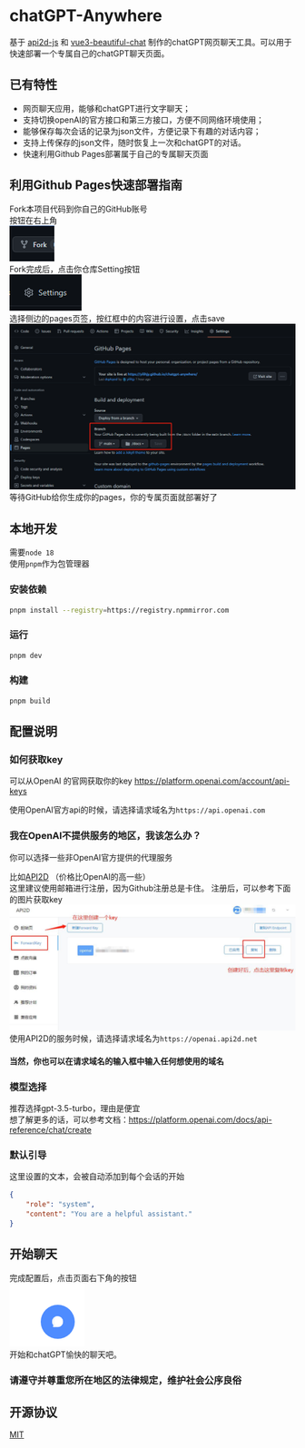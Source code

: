 # chatGPT-Anywhere

基于 [api2d-js](https://github.com/easychen/api2d-js) 和 [vue3-beautiful-chat](https://github.com/Sitronik/vue3-beautiful-chat) 制作的chatGPT网页聊天工具。可以用于快速部署一个专属自己的chatGPT聊天页面。

## 已有特性
- 网页聊天应用，能够和chatGPT进行文字聊天；
- 支持切换openAI的官方接口和第三方接口，方便不同网络环境使用；
- 能够保存每次会话的记录为json文件，方便记录下有趣的对话内容；
- 支持上传保存的json文件，随时恢复上一次和chatGPT的对话。
- 快速利用Github Pages部署属于自己的专属聊天页面

## 利用Github Pages快速部署指南

Fork本项目代码到你自己的GitHub账号  
按钮在右上角  
![fork-button](/src/assets/images/fork.png)  
Fork完成后，点击你仓库Setting按钮  
![setting-button](/src/assets/images/setting.png)  
选择侧边的pages页签，按红框中的内容进行设置，点击save
![setting-button](/src/assets/images/pages.png)  
等待GitHub给你生成你的pages，你的专属页面就部署好了

## 本地开发
需要`node 18`  
使用`pnpm`作为包管理器

### 安装依赖
```bash
pnpm install --registry=https://registry.npmmirror.com
```

### 运行
```bash
pnpm dev
```

### 构建
```bash
pnpm build
```


## 配置说明

### 如何获取key

可以从OpenAI 的官网获取你的key
https://platform.openai.com/account/api-keys

使用OpenAI官方api的时候，请选择请求域名为`https://api.openai.com`

### 我在OpenAI不提供服务的地区，我该怎么办？

你可以选择一些非OpenAI官方提供的代理服务

比如[API2D](https://api2d.com/r/186772) （价格比OpenAI的高一些）  
这里建议使用邮箱进行注册，因为Github注册总是卡住。
注册后，可以参考下面的图片获取key  
![create-key](src/assets/images/create-key.jpg)    
使用API2D的服务时候，请选择请求域名为`https://openai.api2d.net`

#### 当然，你也可以在请求域名的输入框中输入任何想使用的域名

### 模型选择
推荐选择gpt-3.5-turbo，理由是便宜  
想了解更多的话，可以参考文档：https://platform.openai.com/docs/api-reference/chat/create

### 默认引导
这里设置的文本，会被自动添加到每个会话的开始
```json
{
    "role": "system",
    "content": "You are a helpful assistant."
}
```

## 开始聊天
完成配置后，点击页面右下角的按钮  
![start-chat](/src/assets/images/start-chat.png)  
开始和chatGPT愉快的聊天吧。

### 请遵守并尊重您所在地区的法律规定，维护社会公序良俗


## 开源协议
[MIT](/LICENSE)